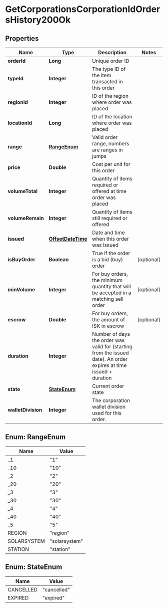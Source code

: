 
# GetCorporationsCorporationIdOrdersHistory200Ok

## Properties
Name | Type | Description | Notes
------------ | ------------- | ------------- | -------------
**orderId** | **Long** | Unique order ID | 
**typeId** | **Integer** | The type ID of the item transacted in this order | 
**regionId** | **Integer** | ID of the region where order was placed | 
**locationId** | **Long** | ID of the location where order was placed | 
**range** | [**RangeEnum**](#RangeEnum) | Valid order range, numbers are ranges in jumps | 
**price** | **Double** | Cost per unit for this order | 
**volumeTotal** | **Integer** | Quantity of items required or offered at time order was placed | 
**volumeRemain** | **Integer** | Quantity of items still required or offered | 
**issued** | [**OffsetDateTime**](OffsetDateTime.md) | Date and time when this order was issued | 
**isBuyOrder** | **Boolean** | True if the order is a bid (buy) order |  [optional]
**minVolume** | **Integer** | For buy orders, the minimum quantity that will be accepted in a matching sell order |  [optional]
**escrow** | **Double** | For buy orders, the amount of ISK in escrow |  [optional]
**duration** | **Integer** | Number of days the order was valid for (starting from the issued date). An order expires at time issued + duration | 
**state** | [**StateEnum**](#StateEnum) | Current order state | 
**walletDivision** | **Integer** | The corporation wallet division used for this order. | 


<a name="RangeEnum"></a>
## Enum: RangeEnum
Name | Value
---- | -----
_1 | &quot;1&quot;
_10 | &quot;10&quot;
_2 | &quot;2&quot;
_20 | &quot;20&quot;
_3 | &quot;3&quot;
_30 | &quot;30&quot;
_4 | &quot;4&quot;
_40 | &quot;40&quot;
_5 | &quot;5&quot;
REGION | &quot;region&quot;
SOLARSYSTEM | &quot;solarsystem&quot;
STATION | &quot;station&quot;


<a name="StateEnum"></a>
## Enum: StateEnum
Name | Value
---- | -----
CANCELLED | &quot;cancelled&quot;
EXPIRED | &quot;expired&quot;



